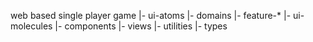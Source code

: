 
web based single player game
|- ui-atoms
|- domains
  |- feature-*
    |- ui-molecules
    |- components
    |- views
|- utilities
|- types
